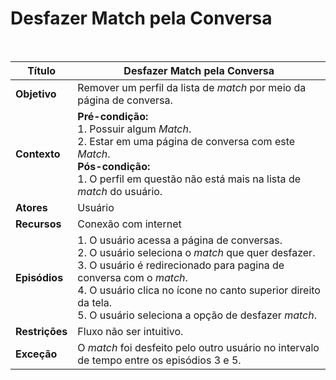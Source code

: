 # Desfazer Match pela Conversa

<br />

|Título|Desfazer Match pela Conversa|
|------|----------------------------|
|**Objetivo**|Remover um perfil da lista de *match* por meio da página de conversa.|
|**Contexto**| **Pré-condição:**<br/>1. Possuir algum *Match*.<br/>2. Estar em uma página de conversa com este *Match*.<br/>**Pós-condição:**<br/>1. O perfil em questão não está mais na lista de *match* do usuário.|
|**Atores**|Usuário|
|**Recursos**|Conexão com internet|
|**Episódios**|1. O usuário acessa a página de conversas.<br/>2. O usuário seleciona o *match* que quer desfazer.<br/>3. O usuário é redirecionado para pagina de conversa com o *match*.<br/>4. O usuário clica no ícone no canto superior direito da tela.<br/>5. O usuário seleciona a opção de desfazer *match*.|
|**Restrições**|Fluxo não ser intuitivo.|
|**Exceção**|O *match* foi desfeito pelo outro usuário no intervalo de tempo entre os episódios 3 e 5.|
